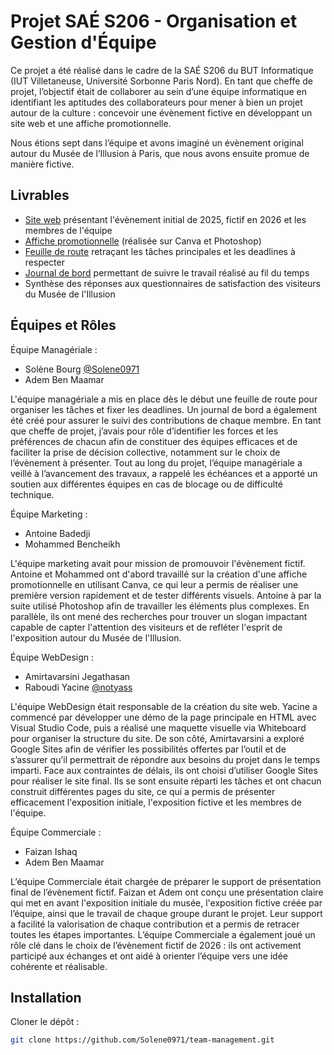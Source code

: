 # Projet SAÉ S206 - Organisation et Gestion d'Équipe
Ce projet a été réalisé dans le cadre de la SAÉ S206 du BUT Informatique (IUT Villetaneuse, Université Sorbonne Paris Nord).
En tant que cheffe de projet, l’objectif était de collaborer au sein d’une équipe informatique en identifiant les aptitudes des collaborateurs pour mener à bien un projet autour de la culture : concevoir une évènement fictive en développant un site web et une affiche promotionnelle.

Nous étions sept dans l’équipe et avons imaginé un évènement original autour du Musée de l’Illusion à Paris, que nous avons ensuite promue de manière fictive.


## Livrables

- [Site web](https://sites.google.com/view/lartdelillusioncom/ev%C3%A9nement-2025) présentant l'évènement initial de 2025, fictif en 2026 et les membres de l'équipe
- [Affiche promotionnelle](https://www.canva.com/design/DAGq_2DoRHY/nPcnL-ovTYFw0_dETwY86w/view?utm_content=DAGq_2DoRHY&utm_campaign=designshare&utm_medium=link2&utm_source=uniquelinks&utlId=hb10cb76af1) (réalisée sur Canva et Photoshop)
- [Feuille de route](https://docs.google.com/spreadsheets/d/1fUgs3qmYT2sY5kPIxB59fxMXRvpW7I-5Rny-NXZbB0Q/edit?usp=sharing) retraçant les tâches principales et les deadlines à respecter
- [Journal de bord](https://docs.google.com/spreadsheets/d/1prjRxV0odOUpLRArmCEWxTsZsykl20CV2J-b92nD92M/edit?usp=sharing) permettant de suivre le travail réalisé au fil du temps
- Synthèse des réponses aux questionnaires de satisfaction des visiteurs du Musée de l'Illusion


## Équipes et Rôles

Équipe Managériale : 
  - Solène Bourg [@Solene0971](https://github.com/Solene0971/)
  - Adem Ben Maamar

  L'équipe managériale a mis en place dès le début une feuille de route pour organiser les tâches et fixer les deadlines. Un journal de bord a également été créé pour assurer le suivi des contributions de chaque membre. En tant que cheffe de projet, j’avais pour rôle d’identifier les forces et les préférences de chacun afin de constituer des équipes efficaces et de faciliter la prise de décision collective, notamment sur le choix de l’évènement à présenter.
Tout au long du projet, l’équipe managériale a veillé à l’avancement des travaux, a rappelé les échéances et a apporté un soutien aux différentes équipes en cas de blocage ou de difficulté technique.

Équipe Marketing : 
  - Antoine Badedji
  - Mohammed Bencheikh

  L'équipe marketing avait pour mission de promouvoir l'évènement fictif. Antoine et Mohammed ont d'abord travaillé sur la création d'une affiche promotionnelle en utilisant Canva, ce qui leur a permis de réaliser une première version rapidement et de tester différents visuels. Antoine à par la suite utilisé Photoshop afin de travailler les éléments plus complexes. En parallèle, ils ont mené des recherches pour trouver un slogan impactant capable de capter l'attention des visiteurs et de refléter l'esprit de l'exposition autour du Musée de l'Illusion.


Équipe WebDesign : 
  - Amirtavarsini Jegathasan
  - Raboudi Yacine [@notyass](https://github.com/notyass/)

  L'équipe WebDesign était responsable de la création du site web. Yacine a commencé par développer une démo de la page principale en HTML avec Visual Studio Code, puis a réalisé une maquette visuelle via Whiteboard pour organiser la structure du site.
De son côté, Amirtavarsini a exploré Google Sites afin de vérifier les possibilités offertes par l’outil et de s’assurer qu’il permettrait de répondre aux besoins du projet dans le temps imparti.
Face aux contraintes de délais, ils ont choisi d’utiliser Google Sites pour réaliser le site final. Ils se sont ensuite réparti les tâches et ont chacun construit différentes pages du site, ce qui a permis de présenter efficacement l'exposition initiale, l'exposition fictive et les membres de l'équipe.


Équipe Commerciale : 
  - Faizan Ishaq
  - Adem Ben Maamar

  L’équipe Commerciale était chargée de préparer le support de présentation final de l’évènement fictif. Faizan et Adem ont conçu une présentation claire qui met en avant l'exposition initiale du musée, l'exposition fictive créée par l’équipe, ainsi que le travail de chaque groupe durant le projet. Leur support a facilité la valorisation de chaque contribution et a permis de retracer toutes les étapes importantes.
L’équipe Commerciale a également joué un rôle clé dans le choix de l’évènement fictif de 2026 : ils ont activement participé aux échanges et ont aidé à orienter l’équipe vers une idée cohérente et réalisable.


## Installation

Cloner le dépôt :

   ```bash
   git clone https://github.com/Solene0971/team-management.git
